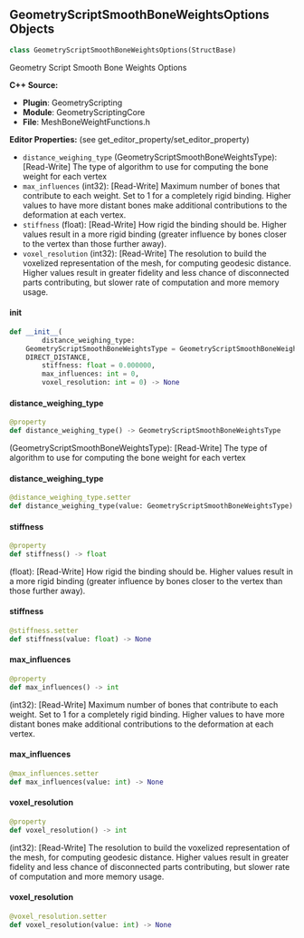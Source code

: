 ## GeometryScriptSmoothBoneWeightsOptions Objects

```python
class GeometryScriptSmoothBoneWeightsOptions(StructBase)
```

Geometry Script Smooth Bone Weights Options

**C++ Source:**

- **Plugin**: GeometryScripting
- **Module**: GeometryScriptingCore
- **File**: MeshBoneWeightFunctions.h

**Editor Properties:** (see get_editor_property/set_editor_property)

- ``distance_weighing_type`` (GeometryScriptSmoothBoneWeightsType):  [Read-Write] The type of algorithm to use for computing the bone weight for each vertex
- ``max_influences`` (int32):  [Read-Write] Maximum number of bones that contribute to each weight. Set to 1 for a completely rigid binding. Higher values
  to have more distant bones make additional contributions to the deformation at each vertex.
- ``stiffness`` (float):  [Read-Write] How rigid the binding should be. Higher values result in a more rigid binding (greater influence by bones
  closer to the vertex than those further away).
- ``voxel_resolution`` (int32):  [Read-Write] The resolution to build the voxelized representation of the mesh, for computing geodesic distance. Higher values
  result in greater fidelity and less chance of disconnected parts contributing, but slower rate of computation and
  more memory usage.

<a id="unreal.GeometryScriptSmoothBoneWeightsOptions.__init__"></a>

#### __init__

```python
def __init__(
        distance_weighing_type:
    GeometryScriptSmoothBoneWeightsType = GeometryScriptSmoothBoneWeightsType.
    DIRECT_DISTANCE,
        stiffness: float = 0.000000,
        max_influences: int = 0,
        voxel_resolution: int = 0) -> None
```

<a id="unreal.GeometryScriptSmoothBoneWeightsOptions.distance_weighing_type"></a>

#### distance_weighing_type

```python
@property
def distance_weighing_type() -> GeometryScriptSmoothBoneWeightsType
```

(GeometryScriptSmoothBoneWeightsType):  [Read-Write] The type of algorithm to use for computing the bone weight for each vertex

<a id="unreal.GeometryScriptSmoothBoneWeightsOptions.distance_weighing_type"></a>

#### distance_weighing_type

```python
@distance_weighing_type.setter
def distance_weighing_type(value: GeometryScriptSmoothBoneWeightsType) -> None
```

<a id="unreal.GeometryScriptSmoothBoneWeightsOptions.stiffness"></a>

#### stiffness

```python
@property
def stiffness() -> float
```

(float):  [Read-Write] How rigid the binding should be. Higher values result in a more rigid binding (greater influence by bones
closer to the vertex than those further away).

<a id="unreal.GeometryScriptSmoothBoneWeightsOptions.stiffness"></a>

#### stiffness

```python
@stiffness.setter
def stiffness(value: float) -> None
```

<a id="unreal.GeometryScriptSmoothBoneWeightsOptions.max_influences"></a>

#### max_influences

```python
@property
def max_influences() -> int
```

(int32):  [Read-Write] Maximum number of bones that contribute to each weight. Set to 1 for a completely rigid binding. Higher values
to have more distant bones make additional contributions to the deformation at each vertex.

<a id="unreal.GeometryScriptSmoothBoneWeightsOptions.max_influences"></a>

#### max_influences

```python
@max_influences.setter
def max_influences(value: int) -> None
```

<a id="unreal.GeometryScriptSmoothBoneWeightsOptions.voxel_resolution"></a>

#### voxel_resolution

```python
@property
def voxel_resolution() -> int
```

(int32):  [Read-Write] The resolution to build the voxelized representation of the mesh, for computing geodesic distance. Higher values
result in greater fidelity and less chance of disconnected parts contributing, but slower rate of computation and
more memory usage.

<a id="unreal.GeometryScriptSmoothBoneWeightsOptions.voxel_resolution"></a>

#### voxel_resolution

```python
@voxel_resolution.setter
def voxel_resolution(value: int) -> None
```

<a id="unreal.GeometryScriptTransferBoneWeightsOptions"></a>
